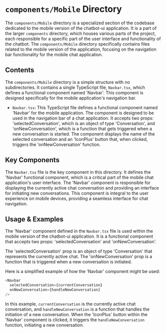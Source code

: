 
# `components/Mobile` Directory

The `components/Mobile` directory is a specialized section of the codebase dedicated to the mobile version of the chatbot-ui application. It is a part of the larger `components` directory, which houses various parts of the project, each responsible for a specific part of the user interface and functionality of the chatbot. The `components/Mobile` directory specifically contains files related to the mobile version of the application, focusing on the navigation bar functionality for the mobile chat application.

## Contents

The `components/Mobile` directory is a simple structure with no subdirectories. It contains a single TypeScript file, `Navbar.tsx`, which defines a functional component named 'Navbar'. This component is designed specifically for the mobile application's navigation bar.

- `Navbar.tsx`: This TypeScript file defines a functional component named 'Navbar' for the mobile application. The component is designed to be used in the navigation bar of a chat application. It accepts two props: 'selectedConversation', which is an object of type 'Conversation', and 'onNewConversation', which is a function that gets triggered when a new conversation is started. The component displays the name of the selected conversation and an 'IconPlus' button that, when clicked, triggers the 'onNewConversation' function.

## Key Components

The `Navbar.tsx` file is the key component in this directory. It defines the 'Navbar' functional component, which is a critical part of the mobile chat application's user interface. The 'Navbar' component is responsible for displaying the currently active chat conversation and providing an interface for initiating new conversations. This component is integral to the user experience on mobile devices, providing a seamless interface for chat navigation.

## Usage & Examples

The 'Navbar' component defined in the `Navbar.tsx` file is used within the mobile version of the chatbot-ui application. It is a functional component that accepts two props: 'selectedConversation' and 'onNewConversation'.

The 'selectedConversation' prop is an object of type 'Conversation' that represents the currently active chat. The 'onNewConversation' prop is a function that is triggered when a new conversation is initiated.

Here is a simplified example of how the 'Navbar' component might be used:

```typescript
<Navbar
  selectedConversation={currentConversation}
  onNewConversation={handleNewConversation}
/>
```

In this example, `currentConversation` is the currently active chat conversation, and `handleNewConversation` is a function that handles the initiation of a new conversation. When the 'IconPlus' button within the 'Navbar' component is clicked, it triggers the `handleNewConversation` function, initiating a new conversation.
